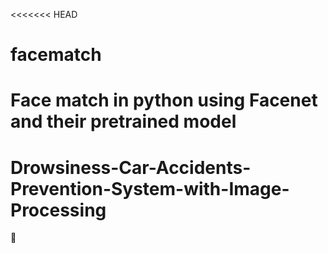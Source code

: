 <<<<<<< HEAD
# facematch
Face match in python using Facenet and their pretrained model
=======
# Drowsiness-Car-Accidents-Prevention-System-with-Image-Processing
🚗
